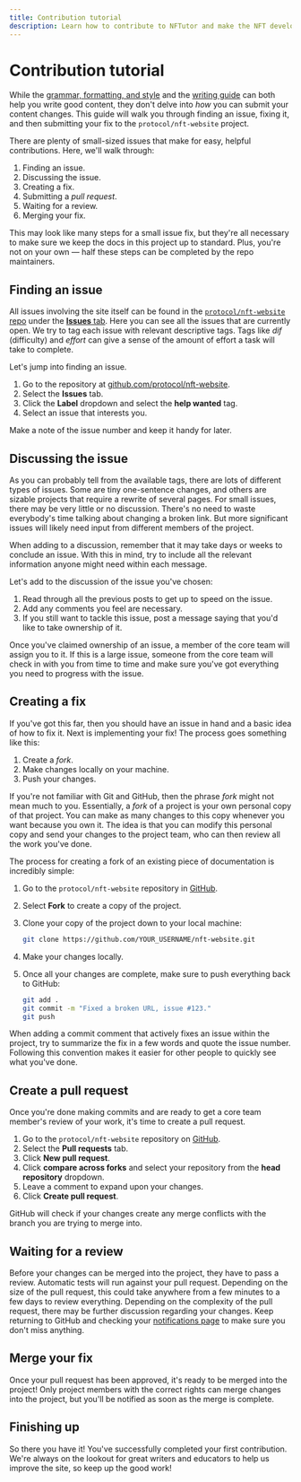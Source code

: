 ```yaml
---
title: Contribution tutorial
description: Learn how to contribute to NFTutor and make the NFT developer community better for everyone.
---
```


# Contribution tutorial
While the [grammar, formatting, and style](/community/contribute/grammar-formatting-and-style/) and the [writing guide](/community/contribute/writing-guide/) can both help you write good content, they don't delve into _how_ you can submit your content changes. This guide will walk you through finding an issue, fixing it, and then submitting your fix to the `protocol/nft-website` project.

There are plenty of small-sized issues that make for easy, helpful contributions. Here, we'll walk through:

1. Finding an issue.
2. Discussing the issue.
3. Creating a fix.
4. Submitting a _pull request_.
5. Waiting for a review.
6. Merging your fix.

This may look like many steps for a small issue fix, but they're all necessary to make sure we keep the docs in this project up to standard. Plus, you're not on your own — half these steps can be completed by the repo maintainers.

## Finding an issue

All issues involving the site itself can be found in the [`protocol/nft-website` repo](https://github.com/protocol/nft-website/) under the [**Issues** tab](https://github.com/protocol/nft-website/issues/). Here you can see all the issues that are currently open. We try to tag each issue with relevant descriptive tags. Tags like _dif_ (difficulty) and _effort_ can give a sense of the amount of effort a task will take to complete.

Let's jump into finding an issue.

1. Go to the repository at [github.com/protocol/nft-website](https://github.com/protocol/nft-website).
2. Select the **Issues** tab.
3. Click the **Label** dropdown and select the **help wanted** tag.
4. Select an issue that interests you.

Make a note of the issue number and keep it handy for later.

## Discussing the issue

As you can probably tell from the available tags, there are lots of different types of issues. Some are tiny one-sentence changes, and others are sizable projects that require a rewrite of several pages. For small issues, there may be very little or no discussion. There's no need to waste everybody's time talking about changing a broken link. But more significant issues will likely need input from different members of the project.

When adding to a discussion, remember that it may take days or weeks to conclude an issue. With this in mind, try to include all the relevant information anyone might need within each message.

Let's add to the discussion of the issue you've chosen:

1. Read through all the previous posts to get up to speed on the issue.
2. Add any comments you feel are necessary.
3. If you still want to tackle this issue, post a message saying that you'd like to take ownership of it.

Once you've claimed ownership of an issue, a member of the core team will assign you to it. If this is a large issue, someone from the core team will check in with you from time to time and make sure you've got everything you need to progress with the issue.

## Creating a fix

If you've got this far, then you should have an issue in hand and a basic idea of how to fix it. Next is implementing your fix! The process goes something like this:

1. Create a _fork_.
2. Make changes locally on your machine.
3. Push your changes.

If you're not familiar with Git and GitHub, then the phrase _fork_ might not mean much to you. Essentially, a _fork_ of a project is your own personal copy of that project. You can make as many changes to this copy whenever you want because you own it. The idea is that you can modify this personal copy and send your changes to the project team, who can then review all the work you've done.

The process for creating a fork of an existing piece of documentation is incredibly simple:

1. Go to the `protocol/nft-website` repository in [GitHub](https://github.com/protocol/nft-website).
2. Select **Fork** to create a copy of the project.
3. Clone your copy of the project down to your local machine:

   ```bash
   git clone https://github.com/YOUR_USERNAME/nft-website.git
   ```

4. Make your changes locally.
5. Once all your changes are complete, make sure to push everything back to GitHub:

   ```bash
   git add .
   git commit -m "Fixed a broken URL, issue #123."
   git push
   ```

When adding a commit comment that actively fixes an issue within the project, try to summarize the fix in a few words and quote the issue number. Following this convention makes it easier for other people to quickly see what you've done.

## Create a pull request

Once you're done making commits and are ready to get a core team member's review of your work, it's time to create a pull request.

1. Go to the `protocol/nft-website` repository on [GitHub](https://github.com/protocol/nft-website).
2. Select the **Pull requests** tab.
3. Click **New pull request**.
4. Click **compare across forks** and select your repository from the **head repository** dropdown.
5. Leave a comment to expand upon your changes.
6. Click **Create pull request**.

GitHub will check if your changes create any merge conflicts with the branch you are trying to merge into.

## Waiting for a review

Before your changes can be merged into the project, they have to pass a review. Automatic tests will run against your pull request. Depending on the size of the pull request, this could take anywhere from a few minutes to a few days to review everything. Depending on the complexity of the pull request, there may be further discussion regarding your changes. Keep returning to GitHub and checking your [notifications page](https://github.com/notifications) to make sure you don't miss anything.

## Merge your fix

Once your pull request has been approved, it's ready to be merged into the project! Only project members with the correct rights can merge changes into the project, but you'll be notified as soon as the merge is complete.

## Finishing up

So there you have it! You've successfully completed your first contribution. We're always on the lookout for great writers and educators to help us improve the site, so keep up the good work!
